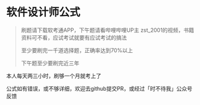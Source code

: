 # 软件设计师公式

> 刷题请下载软考通APP，下午题请看哔哩哔哩UP主 zst_2001的视频，书籍资料可不看，应试考试就要有应试考试的搞法
>
> 至少要刷完一千道选择题，正确率达到70%以上
>
> 下午题至少要刷完近三年



本人每天两三小时，刷够一个月就考上了

公式如有错误，或不够详细，欢迎去github提交PR，或经过「时不待我」公众号反馈